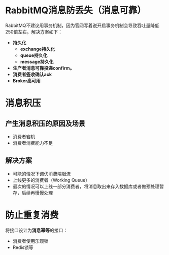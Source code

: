 # RabbitMQ消息防丢失（消息可靠）

RabbitMQ不建议用事务机制，因为官网写着说开启事务机制会导致吞吐量降低250倍左右。解决方案如下：

* **持久化**
    * **exchange持久化**
    * **queue持久化**
    * **message持久化**
* **生产者消息可靠投递confirm。**
* **消费者签收确认ack**
* **Broker高可用**
# 消息积压

## 产生消息积压的原因及场景

* 消费者宕机
* 消费者消费能力不足
## 解决方案

* 可能的情况下调优消费端限流
* 上线更多的消费者（Working Queue）
* 最次的情况可以上线一部分消费者，将消息取出来存入数据库或者做预处理暂存，后续再慢慢处理
# 防止重复消费

将接口设计为**消息幂等**的接口：

* 消费者使用乐观锁
* Redis锁等

